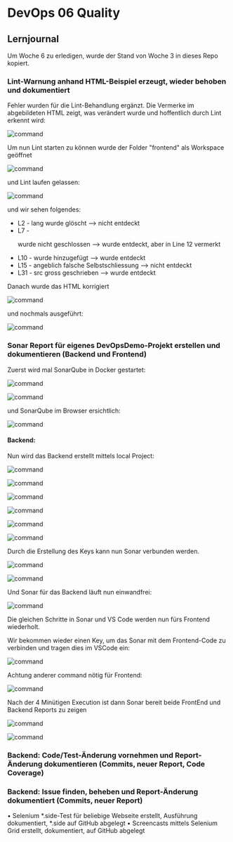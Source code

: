 # DevOps 06 Quality

## Lernjournal

Um Woche 6 zu erledigen, wurde der Stand von Woche 3 in dieses Repo kopiert.

### Lint-Warnung anhand HTML-Beispiel erzeugt, wieder behoben und dokumentiert

Fehler wurden für die Lint-Behandlung ergänzt. Die Vermerke im abgebildeten HTML zeigt, was verändert wurde und hoffentlich durch Lint erkennt wird:

![command](assets/picture1.png)

Um nun Lint starten zu können wurde der Folder "frontend" als Workspace geöffnet

![command](assets/picture3.png)

und Lint laufen gelassen:

![command](assets/picture4.png)

und wir sehen folgendes:
- L2 - lang wurde glöscht --> nicht entdeckt
- L7 - <p> wurde nicht geschlossen --> wurde entdeckt, aber in Line 12 vermerkt
- L10 - </link> wurde hinzugefügt --> wurde entdeckt
- L15 - angeblich falsche Selbstschliessung --> nicht entdeckt
- L31 - src gross geschrieben --> wurde entdeckt

Danach wurde das HTML korrigiert

![command](assets/picture5.png)

und nochmals ausgeführt:

![command](assets/picture6.png)

### Sonar Report für eigenes DevOpsDemo-Projekt erstellen und dokumentieren (Backend und Frontend)

Zuerst wird mal SonarQube in Docker gestartet:

![command](assets/picture7.png)

![command](assets/picture8.png)

und SonarQube im Browser ersichtlich:

![command](assets/picture9.png)

#### Backend:

Nun wird das Backend erstellt mittels local Project:

![command](assets/picture10.png)

![command](assets/picture11.png)

![command](assets/picture12.png)

![command](assets/picture13.png)

![command](assets/picture14.png)

![command](assets/picture15.png)

Durch die Erstellung des Keys kann nun Sonar verbunden werden.

![command](assets/picture16.png)

![command](assets/picture17.png)

Und Sonar für das Backend läuft nun einwandfrei:

![command](assets/picture18.png)

Die gleichen Schritte in Sonar und VS Code werden nun fürs Frontend wiederholt.

Wir bekommen wieder einen Key, um das Sonar mit dem Frontend-Code zu verbinden und tragen dies im VSCode ein:

![command](assets/picture19.png)

Achtung anderer command nötig für Frontend:

![command](assets/picture20.png)

Nach der 4 Minütigen Execution ist dann Sonar bereit beide FrontEnd und Backend Reports zu zeigen

![command](assets/picture21.png)

![command](assets/picture22.png)

### Backend: Code/Test-Änderung vornehmen und Report-Änderung dokumentieren (Commits, neuer Report, Code Coverage)




### Backend: Issue finden, beheben und Report-Änderung dokumentiert (Commits, neuer Report)


• Selenium *.side-Test für beliebige Webseite erstellt, Ausführung dokumentiert, *.side auf GitHub abgelegt
• Screencasts mittels Selenium Grid erstellt, dokumentiert, auf GitHub abgelegt